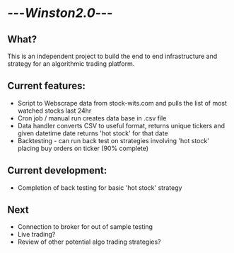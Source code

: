 #  ---_Winston2.0_---

## What?
This is an independent project to build the end to end infrastructure and strategy for an algorithmic trading platform.


## Current features:

  - Script to Webscrape data from stock-wits.com and pulls the list of most watched stocks last 24hr 
  - Cron job / manual run creates data base in .csv file
  - Data handler converts CSV to useful format, returns unique tickers and given datetime date returns 'hot stock' for that date
  - Backtesting - can run back test on strategies involving 'hot stock' placing buy orders on ticker (90% complete)

## Current development:

- Completion of back testing for basic 'hot stock' strategy


## Next

- Connection to broker for out of sample testing
- Live trading?
- Review of other potential algo trading strategies?
